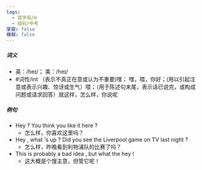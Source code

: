 ```yaml
---
tags:
  - 首字母/H
  - 级别/中考
掌握: false
模糊: false
---
```

##### 词义
- 英：/heɪ/； 美：/heɪ/
- #词性/int  （表示不真正在意或认为不重要)嘿； 嘿，喂，你好；(用以引起注意或表示兴趣、惊讶或生气）喂；（用于陈述句末尾，表示话已说完，或构成问题或请求回答）就这样，怎么样，你说呢
##### 例句
- Hey ? You think you like it here ?
	- 怎么样，你喜欢这里吗？
- Hey , what 's up ? Did you see the Liverpool game on TV last night ?
	- 怎么样，昨晚看到利物浦队的比赛了吗？
- This is probably a bad idea , but what the hey !
	- 这大概是个馊主意，但管它呢！
